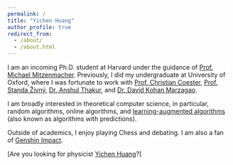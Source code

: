 ```yaml
---
permalink: /
title: "Yichen Huang"
author_profile: true
redirect_from: 
  - /about/
  - /about.html
---
```


I am an incoming Ph.D. student at Harvard under the guidance of [Prof. Michael Mitzenmacher](https://www.eecs.harvard.edu/~michaelm/). Previously, I did my undergraduate at University of Oxford, where I was fortunate to work with [Prof. Christian Coester](https://www.cs.ox.ac.uk/people/christian.coester/), [Prof. Standa Živný](https://www.cs.ox.ac.uk/standa.zivny/), [Dr. Anshul Thakur](https://eng.ox.ac.uk/people/anshul-thakur/), and [Dr. David Kohan Marzagao](https://www.kcl.ac.uk/people/david-kohan-marzagao).

I am broadly interested in theoretical computer science, in particular, random algorithms, online algorithms, and [learning-augmented algorithms](https://algorithms-with-predictions.github.io/) (also known as algorithms with predictions).

Outside of academics, I enjoy playing Chess and debating. I am also a fan of [Genshin Impact](https://genshin.hoyoverse.com/en).

[Are you looking for physicist [Yichen Huang](https://sites.google.com/site/yichenhuanghomepage/)?]
